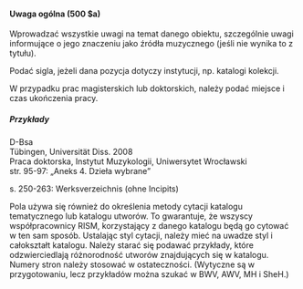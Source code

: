 #### Uwaga ogólna (500 $a)
Wprowadzać wszystkie uwagi na temat danego obiektu, szczególnie uwagi informujące o jego znaczeniu jako źródła muzycznego (jeśli nie wynika to z tytułu).

Podać sigla, jeżeli dana pozycja dotyczy instytucji, np. katalogi kolekcji.  

W przypadku prac magisterskich lub doktorskich, należy podać miejsce i czas ukończenia pracy.

##### Przykłady  
D-Bsa  
Tübingen, Universität Diss. 2008  
Praca doktorska, Instytut Muzykologii, Uniwersytet Wrocławski  
str. 95-97: „Aneks 4. Dzieła wybrane”

s. 250-263: Werksverzeichnis (ohne Incipits)

Pola używa się również do określenia metody cytacji katalogu tematycznego lub katalogu utworów. To gwarantuje, że wszyscy współpracownicy RISM, korzystający z danego katalogu będą go cytować w ten sam sposób. Ustalając styl cytacji, należy mieć na uwadze styl i całokształt katalogu. Należy starać się podawać przykłady, które odzwierciedlają różnorodność utworów znajdujących się w katalogu. Numery stron należy stosować w ostateczności. (Wytyczne są w przygotowaniu, lecz przykładów można szukać w BWV, AWV, MH i SheH.)
